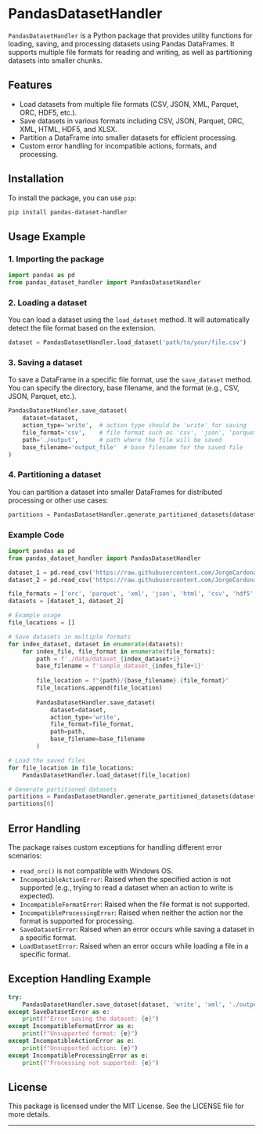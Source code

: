 # PandasDatasetHandler

`PandasDatasetHandler` is a Python package that provides utility functions for loading, saving, and processing datasets using Pandas DataFrames. It supports multiple file formats for reading and writing, as well as partitioning datasets into smaller chunks.

## Features
- Load datasets from multiple file formats (CSV, JSON, XML, Parquet, ORC, HDF5, etc.).
- Save datasets in various formats including CSV, JSON, Parquet, ORC, XML, HTML, HDF5, and XLSX.
- Partition a DataFrame into smaller datasets for efficient processing.
- Custom error handling for incompatible actions, formats, and processing.

## Installation

To install the package, you can use `pip`:

```bash
pip install pandas-dataset-handler
```

## Usage Example

### 1. Importing the package

```python
import pandas as pd
from pandas_dataset_handler import PandasDatasetHandler
```

### 2. Loading a dataset

You can load a dataset using the `load_dataset` method. It will automatically detect the file format based on the extension.

```python
dataset = PandasDatasetHandler.load_dataset('path/to/your/file.csv')
```

### 3. Saving a dataset

To save a DataFrame in a specific file format, use the `save_dataset` method. You can specify the directory, base filename, and the format (e.g., CSV, JSON, Parquet, etc.).

```python
PandasDatasetHandler.save_dataset(
    dataset=dataset,
    action_type='write',  # action type should be 'write' for saving
    file_format='csv',    # file format such as 'csv', 'json', 'parquet', etc.
    path='./output',      # path where the file will be saved
    base_filename='output_file'  # base filename for the saved file
)
```

### 4. Partitioning a dataset

You can partition a dataset into smaller DataFrames for distributed processing or other use cases:

```python
partitions = PandasDatasetHandler.generate_partitioned_datasets(dataset, num_parts=5)
```

### Example Code

```python
import pandas as pd
from pandas_dataset_handler import PandasDatasetHandler

dataset_1 = pd.read_csv('https://raw.githubusercontent.com/JorgeCardona/data-collection-json-csv-sql/refs/heads/main/csv/flight_logs_part_1.csv')
dataset_2 = pd.read_csv('https://raw.githubusercontent.com/JorgeCardona/data-collection-json-csv-sql/refs/heads/main/csv/flight_logs_part_2.csv')

file_formats = ['orc', 'parquet', 'xml', 'json', 'html', 'csv', 'hdf5', 'xlsx']
datasets = [dataset_1, dataset_2]
```

```python
# Example usage
file_locations = []

# Save datasets in multiple formats
for index_dataset, dataset in enumerate(datasets):
    for index_file, file_format in enumerate(file_formats):
        path = f'./data/dataset_{index_dataset+1}'
        base_filename = f'sample_dataset_{index_file+1}'
        
        file_location = f"{path}/{base_filename}.{file_format}"
        file_locations.append(file_location)
        
        PandasDatasetHandler.save_dataset(
            dataset=dataset,
            action_type='write',
            file_format=file_format,
            path=path,
            base_filename=base_filename
        )
```

```python
# Load the saved files
for file_location in file_locations:
    PandasDatasetHandler.load_dataset(file_location)
```

```python
# Generate partitioned datasets
partitions = PandasDatasetHandler.generate_partitioned_datasets(dataset_2, 7)
partitions[0]
```

## Error Handling

The package raises custom exceptions for handling different error scenarios:
- `read_orc()` is not compatible with Windows OS.
- `IncompatibleActionError`: Raised when the specified action is not supported (e.g., trying to read a dataset when an action to write is expected).
- `IncompatibleFormatError`: Raised when the file format is not supported.
- `IncompatibleProcessingError`: Raised when neither the action nor the format is supported for processing.
- `SaveDatasetError`: Raised when an error occurs while saving a dataset in a specific format.
- `LoadDatasetError`: Raised when an error occurs while loading a file in a specific format.

## Exception Handling Example

```python
try:
    PandasDatasetHandler.save_dataset(dataset, 'write', 'xml', './output', 'example')
except SaveDatasetError as e:
    print(f"Error saving the dataset: {e}")
except IncompatibleFormatError as e:
    print(f"Unsupported format: {e}")
except IncompatibleActionError as e:
    print(f"Unsupported action: {e}")
except IncompatibleProcessingError as e:
    print(f"Processing not supported: {e}")
```

## License

This package is licensed under the MIT License. See the LICENSE file for more details.

---